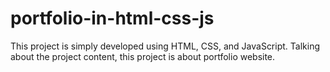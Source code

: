 # portfolio-in-html-css-js

This project is simply developed using HTML, CSS, and JavaScript. Talking about the project content, this project is about portfolio website.
